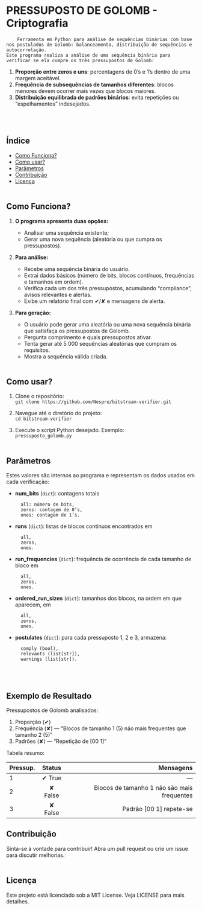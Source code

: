 # PRESSUPOSTO DE GOLOMB - Criptografia
		Ferramenta em Python para análise de sequências binárias com base nos postulados de Golomb: balanceamento, distribuição de sequências e autocorrelação.
	Este programa realiza a análise de uma sequência binária para verificar se ela cumpre os três pressupostos de Golomb:
1. **Proporção entre zeros e uns**: percentagens de 0’s e 1’s dentro de uma margem aceitável.  
2. **Frequência de subsequências de tamanhos diferentes**: blocos menores devem ocorrer mais vezes que blocos maiores.  
3. **Distribuição equilibrada de padrões binários**: evita repetições ou “espelhamentos” indesejados.

<br><br> 

## Índice
- [Como Funciona?](#como-funciona)
- [Como usar?](#como-usar)
- [Parâmetros](#parâmetros)
- [Contribuição](#contribuição)
- [Licença](#licença)
<br><br>

## Como Funciona?

1. **O programa apresenta duas opções:**
   - Analisar uma sequência existente;  
   - Gerar uma nova sequência (aleatória ou que cumpra os pressupostos).

2. **Para análise:** 
   - Recebe uma sequência binária do usuário.  
   - Extrai dados básicos (número de bits, blocos contínuos, frequências e tamanhos em ordem).  
   - Verifica cada um dos três pressupostos, acumulando “compliance”, avisos relevantes e alertas.
   - Exibe um relatório final com ✔/✘ e mensagens de alerta.

3. **Para geração:**
   - O usuário pode gerar uma aleatória ou uma nova sequência binária que satisfaça os pressupostos de Golomb.
   - Pergunta comprimento e quais pressupostos ativar.  
   - Tenta gerar até 5 000 sequências aleatórias que cumpram os requisitos.  
   - Mostra a sequência válida criada.
<br><br>

## Como usar?
1. Clone o repositório: <br> `git clone https://github.com/Nespre/bitstream-verifier.git`

2. Navegue até o diretório do projeto:  <br> `cd bitstream-verifier`

3. Execute o script Python desejado. Exemplo:  <br> `pressuposto_golomb.py`
<br><br>

## Parâmetros
Estes valores são internos ao programa e representam os dados usados em cada verificação:

- **num_bits** (`dict`): contagens totais

        all: número de bits,
		zeros: contagem de 0’s,
        ones: contagem de 1’s.

- **runs** (`dict`): listas de blocos contínuos encontrados em

        all,
        zeros,
        ones.

- **run_frequencies** (`dict`): frequência de ocorrência de cada tamanho de bloco em

        all,
        zeros,
        ones.

- **ordered_run_sizes** (`dict`): tamanhos dos blocos, na ordem em que aparecem, em

        all,
        zeros,
        ones.

- **postulates** (`dict`): para cada pressuposto 1, 2 e 3, armazena:

        comply (bool),
        relevants (list[str]),
        warnings (list[str]).
<br><br>

## Exemplo de Resultado
Pressupostos de Golomb analisados:
1. Proporção (✔)  
2. Frequência (✘) — “Blocos de tamanho 1 (5) não mais frequentes que tamanho 2 (5)” 
3. Padrões   (✘) — “Repetição de [00 1]”  

Tabela resumo:

| Pressup. | Status | Mensagens |
|----------|:------:|----------:|
|    1     | ✔ True | —        |
|    2     | ✘ False | Blocos de tamanho 1 não são mais frequentes |
|    3     | ✘ False | Padrão [00 1] repete-se |


## Contribuição
Sinta-se à vontade para contribuir! Abra um pull request ou crie um issue para discutir melhorias.
<br><br>

## Licença
Este projeto está licenciado sob a MIT License. Veja LICENSE para mais detalhes.
